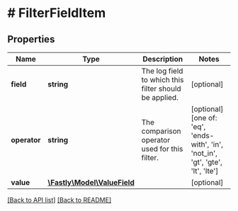 # # FilterFieldItem

## Properties

Name | Type | Description | Notes
------------ | ------------- | ------------- | -------------
**field** | **string** | The log field to which this filter should be applied. | [optional] 
**operator** | **string** | The comparison operator used for this filter. | [optional]  [one of: 'eq', 'ends-with', 'in', 'not_in', 'gt', 'gte', 'lt', 'lte']
**value** | [**\Fastly\Model\ValueField**](ValueField.md) |  | [optional] 


[[Back to API list]](../../README.md#endpoints) [[Back to README]](../../README.md)
